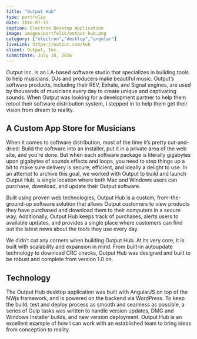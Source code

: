 ```yaml
---
title: "Output Hub"
type: portfolio
date: 2016-07-15
caption: Electron Desktop Application
image: images/portfolio/output-hub.png
category: ["electron","desktop","angular"]
liveLink: https://output.com/hub
client: Output, Inc.
submitDate: July 18, 2016
---
```


Output Inc. is an LA-based software studio that specializes in building tools to help musicians, DJs and producers make beautiful music. Output’s software products, including their REV, Exhale, and Signal engines, are used by thousands of musicians every day to create unique and captivating sounds. When Output was looking for a development partner to help them retool their software distribution system, I stepped in to help them get their vision from dream to reality.

## A Custom App Store for Musicians

When it comes to software distribution, most of the time it’s pretty cut-and-dried: Build the software into an installer, put it in a private area of the web site, and you’re done. But when each software package is literally gigabytes upon gigabytes of sounds effects and loops, you need to step things up a bit to make sure delivery is secure, efficient, and ideally a delight to use. In an attempt to archive this goal, we worked with Output to build and launch Output Hub, a single location where both Mac and Windows users can purchase, download, and update their Output software.

Built using proven web technologies, Output Hub is a custom, from-the-ground-up software solution that allows Output customers to view products they have purchased and download them to their computers in a secure way. Additionally, Output Hub keeps track of purchases, alerts users to available updates, and provides a single place where customers can find out the latest news about the tools they use every day.

We didn’t cut any corners when building Output Hub. At its very core, it is built with scalability and expansion in mind. From built-in autoupdate technology to download CRC checks, Output Hub was designed and built to be robust and complete from version 1.0 on.

## Technology

The Output Hub desktop application was built with AngularJS on top of the NWjs framework, and is powered on the backend via WordPress. To keep the build, test and deploy process as smooth and seamless as possible, a series of Gulp tasks was written to handle version updates, DMG and Windows Installer builds, and new version deployment. Output Hub is an excellent example of how I can work with an established team to bring ideas from conception to reality.
